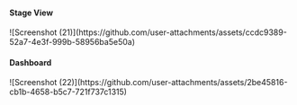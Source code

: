 <h4> Stage View </h4>
![Screenshot (21)](https://github.com/user-attachments/assets/ccdc9389-52a7-4e3f-999b-58956ba5e50a)
<h4>Dashboard</h4>
![Screenshot (22)](https://github.com/user-attachments/assets/2be45816-cb1b-4658-b5c7-721f737c1315)
